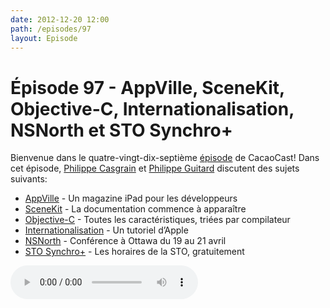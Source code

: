 ```yaml
---
date: 2012-12-20 12:00
path: /episodes/97
layout: Episode
---
```

# Épisode 97 - AppVille, SceneKit, Objective-C, Internationalisation, NSNorth et STO Synchro+
<p>Bienvenue dans le quatre-vingt-dix-septième <a href="https://archive.org/download/cacaocast/cacaocast_97.mp3" title="CacaoCast Episode 97">épisode</a> de CacaoCast! Dans cet épisode, <a href="http://www.twitter.com/philippec" title="Philippe Casgrain sur Twitter">Philippe Casgrain</a> et <a href="http://www.twitter.com/philippeguitard" title="Philippe Guitard sur Twitter">Philippe Guitard</a> discutent des sujets suivants:</p>
<ul><li><a href="http://www.appdesignvault.com/appville/" title="AppVille">AppVille</a> - Un magazine iPad pour les développeurs</li>
<li><a href="http://developer.apple.com/library/mac/navigation/#section=Frameworks&amp;topic=SceneKit" title="SceneKit">SceneKit</a> - La documentation commence à apparaître</li>
<li><a href="https://developer.apple.com/library/ios/#releasenotes/ObjectiveC/ObjCAvailabilityIndex/_index.html" title="Objective-C">Objective-C</a> - Toutes les caractéristiques, triées par compilateur</li>
<li><a href="http://developer.apple.com/library/ios/#referencelibrary/GettingStarted/RoadMapiOS/chapters/InternationalizeYourApp/InternationalizeYourApp/InternationalizeYourApp.html" title="Internationalisation">Internationalisation</a> - Un tutoriel d’Apple</li>
<li><a href="http://nsnorth.ca" title="NSNorth">NSNorth</a> - Conférence à Ottawa du 19 au 21 avril</li>
<li><a href="http://apps.casgrain.com/stosynchro/%20https://itunes.apple.com/ca/app/sto-synchro-plus/id581473712?l=fr&amp;ls=1&amp;mt=8" title="STO Synchro+">STO Synchro+</a> - Les horaires de la STO, gratuitement</li>
</ul>
<p><audio controls><source src="https://archive.org/download/cacaocast/cacaocast_97.mp3" type="audio/mpeg"><source src="https://archive.org/download/cacaocast/cacaocast_97.mp3" type="audio/mp4">Votre navigateur ne supporte pas l'élément audio / Your browser does not support the audio element.</audio></p>
